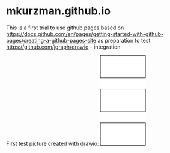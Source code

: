 # mkurzman.github.io

This is a first trial to use github pages based on https://docs.github.com/en/pages/getting-started-with-github-pages/creating-a-github-pages-site
as preparation to test https://github.com/jgraph/drawio - integration

First test picture created with drawio:
![drawiotest](test.drawio.png "a dummy")
